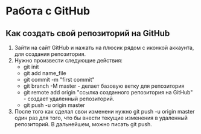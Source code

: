 # Работа с GitHub

## Как создать свой репозиторий на GitHub
1. Зайти на сайт GitHub и нажать на плюсик рядом с иконкой аккаунта, для создания репозитория.
2. Нужно произвести следующие действия:
   * git init 
   * git add name_file 
   * git commit -m "first commit" 
   * git branch -M master - делает базовую ветку для репозитория
   * git remote add origin "ссылка созданного репозитория на GitHub" - создает удаленный репозиторий.
   * git push -u origin master
3. После того как сделал свои изменени нужно git push -u origin master один раз для того, что бы внести текущие изменения в удаленный репозиторий. В дальнейшем, можно писать git push.
